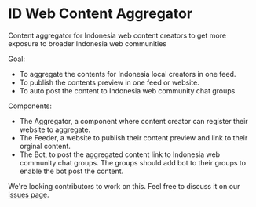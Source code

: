 # ID Web Content Aggregator
Content aggregator for Indonesia web content creators to get more exposure to broader Indonesia web communities

Goal:
* To aggregate the contents for Indonesia local creators in one feed.
* To publish the contents preview in one feed or website.
* To auto post the content to Indonesia web community chat groups


Components:
* The Aggregator, a component where content creator can register their website to aggregate.
* The Feeder, a website to publish their content preview and link to their orginal content.
* The Bot, to post the aggregated content link to Indonesia web community chat groups. The groups should add bot to their groups to enable the bot post the content.

We're looking contributors to work on this. Feel free to discuss it on our [issues page](https://github.com/w3id/id-web-content-aggregator/issues).
